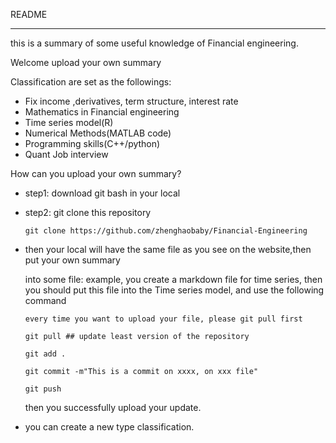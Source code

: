 README

---

this is a summary of some useful knowledge of Financial engineering. 

Welcome upload your own summary

Classification are set as the followings:

- Fix income ,derivatives, term structure, interest rate
- Mathematics in Financial engineering
- Time series model(R)
- Numerical Methods(MATLAB code)
- Programming skills(C++/python)
- Quant Job interview



How can you upload your own summary?

- step1: download git bash in your local

- step2: git clone this repository

  ```
  git clone https://github.com/zhenghaobaby/Financial-Engineering
  ```

- then your local will have the same file as you see on the website,then put your own summary 

  into some file: example, you create a markdown file for time series, then you should put this file into the Time series model, and use the following command

  ```
  every time you want to upload your file, please git pull first 
  
  git pull ## update least version of the repository
  
  git add . 
  
  git commit -m"This is a commit on xxxx, on xxx file"
  
  git push
  ```

  then you successfully upload your update.

- you can create a new type classification.

